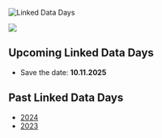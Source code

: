 ![Linked Data Days](/static-assets/img/linked-data-days.png)
  
![   ](/static-assets/img/white-space-2.jpg)

## Upcoming Linked Data Days

* Save the date: **10.11.2025**

## Past Linked Data Days

* [2024](/community/linked-data-day-2024/)
* [2023](/community/linked-data-day-2023/)
